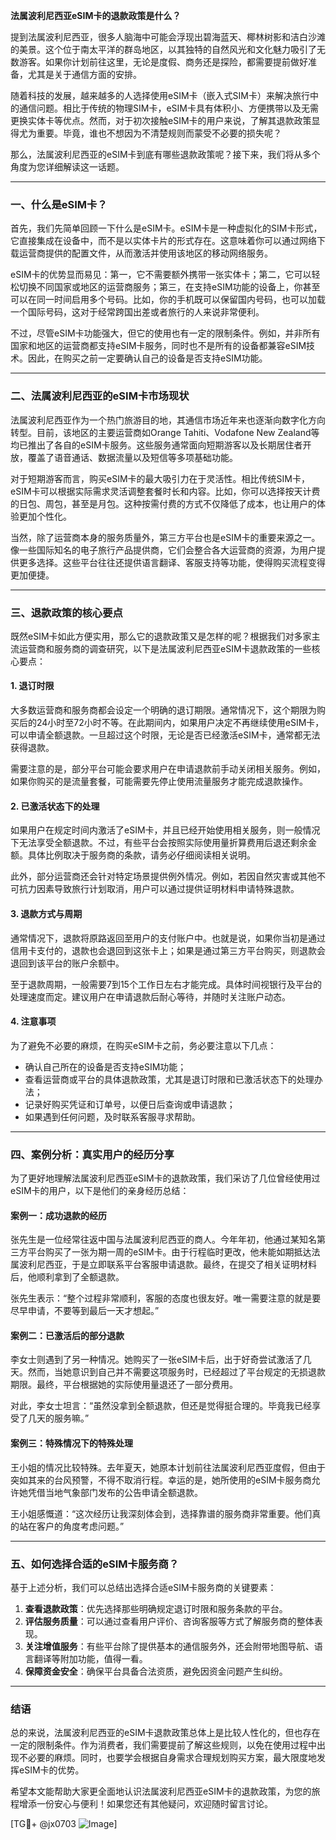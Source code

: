 **法属波利尼西亚eSIM卡的退款政策是什么？**

提到法属波利尼西亚，很多人脑海中可能会浮现出碧海蓝天、椰林树影和洁白沙滩的美景。这个位于南太平洋的群岛地区，以其独特的自然风光和文化魅力吸引了无数游客。如果你计划前往这里，无论是度假、商务还是探险，都需要提前做好准备，尤其是关于通信方面的安排。

随着科技的发展，越来越多的人选择使用eSIM卡（嵌入式SIM卡）来解决旅行中的通信问题。相比于传统的物理SIM卡，eSIM卡具有体积小、方便携带以及无需更换实体卡等优点。然而，对于初次接触eSIM卡的用户来说，了解其退款政策显得尤为重要。毕竟，谁也不想因为不清楚规则而蒙受不必要的损失呢？

那么，法属波利尼西亚的eSIM卡到底有哪些退款政策呢？接下来，我们将从多个角度为您详细解读这一话题。

---

### **一、什么是eSIM卡？**

首先，我们先简单回顾一下什么是eSIM卡。eSIM卡是一种虚拟化的SIM卡形式，它直接集成在设备中，而不是以实体卡片的形式存在。这意味着你可以通过网络下载运营商提供的配置文件，从而激活并使用该地区的移动网络服务。

eSIM卡的优势显而易见：第一，它不需要额外携带一张实体卡；第二，它可以轻松切换不同国家或地区的运营商服务；第三，在支持eSIM功能的设备上，你甚至可以在同一时间启用多个号码。比如，你的手机既可以保留国内号码，也可以加载一个国际号码，这对于经常跨国出差或者旅行的人来说非常便利。

不过，尽管eSIM卡功能强大，但它的使用也有一定的限制条件。例如，并非所有国家和地区的运营商都支持eSIM卡服务，同时也不是所有的设备都兼容eSIM技术。因此，在购买之前一定要确认自己的设备是否支持eSIM功能。

---

### **二、法属波利尼西亚的eSIM卡市场现状**

法属波利尼西亚作为一个热门旅游目的地，其通信市场近年来也逐渐向数字化方向转型。目前，该地区的主要运营商如Orange Tahiti、Vodafone New Zealand等均已推出了各自的eSIM卡服务。这些服务通常面向短期游客以及长期居住者开放，覆盖了语音通话、数据流量以及短信等多项基础功能。

对于短期游客而言，购买eSIM卡的最大吸引力在于灵活性。相比传统SIM卡，eSIM卡可以根据实际需求灵活调整套餐时长和内容。比如，你可以选择按天计费的日包、周包，甚至是月包。这种按需付费的方式不仅降低了成本，也让用户的体验更加个性化。

当然，除了运营商本身的服务质量外，第三方平台也是eSIM卡的重要来源之一。像一些国际知名的电子旅行产品提供商，它们会整合各大运营商的资源，为用户提供更多选择。这些平台往往还提供语言翻译、客服支持等功能，使得购买流程变得更加便捷。

---

### **三、退款政策的核心要点**

既然eSIM卡如此方便实用，那么它的退款政策又是怎样的呢？根据我们对多家主流运营商和服务商的调查研究，以下是法属波利尼西亚eSIM卡退款政策的一些核心要点：

#### **1. 退订时限**
大多数运营商和服务商都会设定一个明确的退订期限。通常情况下，这个期限为购买后的24小时至72小时不等。在此期间内，如果用户决定不再继续使用eSIM卡，可以申请全额退款。一旦超过这个时限，无论是否已经激活eSIM卡，通常都无法获得退款。

需要注意的是，部分平台可能会要求用户在申请退款前手动关闭相关服务。例如，如果你购买的是流量套餐，可能需要先停止使用流量服务才能完成退款操作。

#### **2. 已激活状态下的处理**
如果用户在规定时间内激活了eSIM卡，并且已经开始使用相关服务，则一般情况下无法享受全额退款。不过，有些平台会按照实际使用量折算费用后退还剩余金额。具体比例取决于服务商的条款，请务必仔细阅读相关说明。

此外，部分运营商还会针对特定场景提供例外情况。例如，若因自然灾害或其他不可抗力因素导致旅行计划取消，用户可以通过提供证明材料申请特殊退款。

#### **3. 退款方式与周期**
通常情况下，退款将原路返回至用户的支付账户中。也就是说，如果你当初是通过信用卡支付的，退款也会退回到这张卡上；如果是通过第三方平台购买，则退款会退回到该平台的账户余额中。

至于退款周期，一般需要7到15个工作日左右才能完成。具体时间视银行及平台的处理速度而定。建议用户在申请退款后耐心等待，并随时关注账户动态。

#### **4. 注意事项**
为了避免不必要的麻烦，在购买eSIM卡之前，务必要注意以下几点：
- 确认自己所在的设备是否支持eSIM功能；
- 查看运营商或平台的具体退款政策，尤其是退订时限和已激活状态下的处理办法；
- 记录好购买凭证和订单号，以便日后查询或申请退款；
- 如果遇到任何问题，及时联系客服寻求帮助。

---

### **四、案例分析：真实用户的经历分享**

为了更好地理解法属波利尼西亚eSIM卡的退款政策，我们采访了几位曾经使用过eSIM卡的用户，以下是他们的亲身经历总结：

#### **案例一：成功退款的经历**
张先生是一位经常往返中国与法属波利尼西亚的商人。今年年初，他通过某知名第三方平台购买了一张为期一周的eSIM卡。由于行程临时更改，他未能如期抵达法属波利尼西亚，于是立即联系平台客服申请退款。最终，在提交了相关证明材料后，他顺利拿到了全额退款。

张先生表示：“整个过程非常顺利，客服的态度也很友好。唯一需要注意的就是要尽早申请，不要等到最后一天才想起。”

#### **案例二：已激活后的部分退款**
李女士则遇到了另一种情况。她购买了一张eSIM卡后，出于好奇尝试激活了几天。然而，当她意识到自己并不需要这项服务时，已经超过了平台规定的无损退款期限。最终，平台根据她的实际使用量退还了一部分费用。

对此，李女士坦言：“虽然没拿到全额退款，但还是觉得挺合理的。毕竟我已经享受了几天的服务嘛。”

#### **案例三：特殊情况下的特殊处理**
王小姐的情况比较特殊。去年夏天，她原本计划前往法属波利尼西亚度假，但由于突如其来的台风预警，不得不取消行程。幸运的是，她所使用的eSIM卡服务商允许她凭借当地气象部门发布的公告申请全额退款。

王小姐感慨道：“这次经历让我深刻体会到，选择靠谱的服务商非常重要。他们真的站在客户的角度考虑问题。”

---

### **五、如何选择合适的eSIM卡服务商？**

基于上述分析，我们可以总结出选择合适eSIM卡服务商的关键要素：

1. **查看退款政策**：优先选择那些明确规定退订时限和服务条款的平台。
2. **评估服务质量**：可以通过查看用户评价、咨询客服等方式了解服务商的整体表现。
3. **关注增值服务**：有些平台除了提供基本的通信服务外，还会附带地图导航、语言翻译等附加功能，值得一看。
4. **保障资金安全**：确保平台具备合法资质，避免因资金问题产生纠纷。

---

### **结语**

总的来说，法属波利尼西亚的eSIM卡退款政策总体上是比较人性化的，但也存在一定的限制条件。作为消费者，我们需要提前了解这些规则，以免在使用过程中出现不必要的麻烦。同时，也要学会根据自身需求合理规划购买方案，最大限度地发挥eSIM卡的优势。

希望本文能帮助大家更全面地认识法属波利尼西亚eSIM卡的退款政策，为您的旅程增添一份安心与便利！如果您还有其他疑问，欢迎随时留言讨论。

[TG💪+ @jx0703 ![Image](https://github.com/user-attachments/assets/dbca1d08-cadb-493c-b0ec-ad6f7a83f270)]